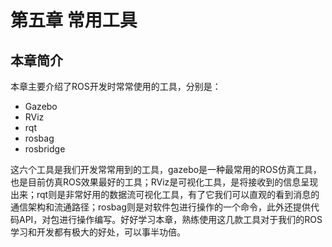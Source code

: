 # 第五章 常用工具
## 本章简介
本章主要介绍了ROS开发时常常使用的工具，分别是：

* Gazebo
* RViz
* rqt
* rosbag
* rosbridge

这六个工具是我们开发常常用到的工具，gazebo是一种最常用的ROS仿真工具，也是目前仿真ROS效果最好的工具；RViz是可视化工具，是将接收到的信息呈现出来；rqt则是非常好用的数据流可视化工具，有了它我们可以直观的看到消息的通信架构和流通路径；rosbag则是对软件包进行操作的一个命令，此外还提供代码API，对包进行操作编写。好好学习本章，熟练使用这几款工具对于我们的ROS学习和开发都有极大的好处，可以事半功倍。